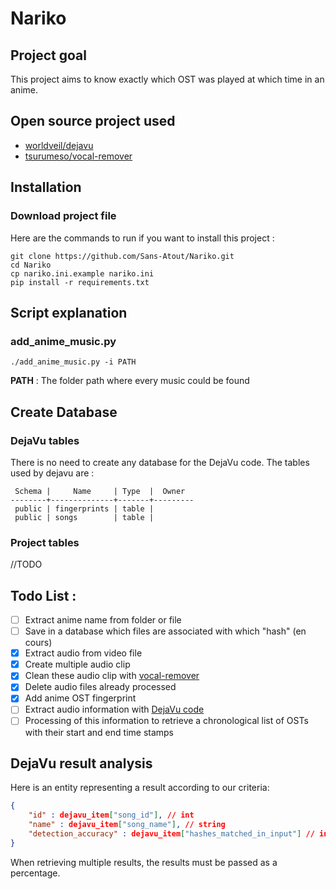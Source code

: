 # Nariko

## Project goal

This project aims to know exactly which OST was played at which time in an anime.

## Open source project used

* [worldveil/dejavu](https://github.com/worldveil/dejavu)
* [tsurumeso/vocal-remover](https://github.com/tsurumeso/vocal-remover/)


## Installation

### Download project file

Here are the commands to run if you want to install this project :
```console
git clone https://github.com/Sans-Atout/Nariko.git
cd Nariko
cp nariko.ini.example nariko.ini
pip install -r requirements.txt
```

## Script explanation

### add_anime_music.py

```console
./add_anime_music.py -i PATH
```

**PATH** : The folder path where every music could be found

## Create Database

### DejaVu tables

There is no need to create any database for the DejaVu code. The tables used by dejavu are :
```shell
 Schema |     Name     | Type  |  Owner  
--------+--------------+-------+---------
 public | fingerprints | table |         
 public | songs        | table |         
```

### Project tables
//TODO

## Todo List :

* [ ] Extract anime name from folder or file
* [ ] Save in a database which files are associated with which "hash" (en cours)
* [x] Extract audio from video file
* [x] Create multiple audio clip
* [x] Clean these audio clip with [vocal-remover](https://github.com/tsurumeso/vocal-remover/)
* [x] Delete audio files already processed
* [x] Add anime OST fingerprint
* [ ] Extract audio information with [DejaVu code](https://github.com/worldveil/dejavu)
* [ ] Processing of this information to retrieve a chronological list of OSTs with their start and end time stamps

## DejaVu result analysis 

Here is an entity representing a result according to our criteria: 
```json
{
	"id" : dejavu_item["song_id"], // int
	"name" : dejavu_item["song_name"], // string
	"detection_accuracy" : dejavu_item["hashes_matched_in_input"] // int
}
```

When retrieving multiple results, the results must be passed as a percentage.
